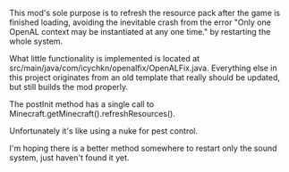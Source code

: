 This mod's sole purpose is to refresh the resource pack after the game is finished loading, avoiding the inevitable crash from the error "Only one OpenAL context may be instantiated at any one time." by restarting the whole system.

What little functionality is implemented is located at src/main/java/com/icychkn/openalfix/OpenALFix.java. Everything else in this project originates from an old template that really should be updated, but still builds the mod properly.

The postInit method has a single call to Minecraft.getMinecraft().refreshResources().

Unfortunately it's like using a nuke for pest control.

I'm hoping there is a better method somewhere to restart only the sound system, just haven't found it yet.

